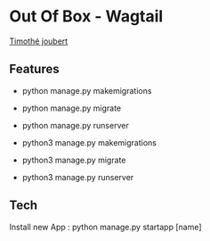 # Out Of Box - Wagtail 
[Timothé joubert](https://timothejoubert.com)

## Features
- python manage.py makemigrations 
- python manage.py migrate 
- python manage.py runserver
 

- python3 manage.py makemigrations 
- python3 manage.py migrate 
- python3 manage.py runserver

## Tech
Install new App : 
python manage.py startapp [name]

